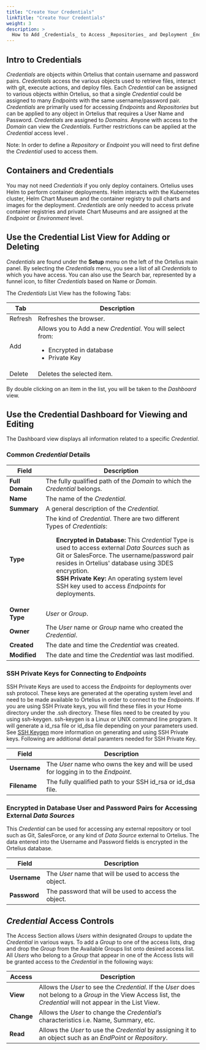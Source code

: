```yaml
---
title: "Create Your Credentials"
linkTitle: "Create Your Credentials"
weight: 3
description: >
  How to Add _Credentials_ to Access _Repositories_ and Deployment _Endpoints_.
---
```


## Intro to Credentials

_Credentials_ are objects within Ortelius that contain username and password pairs. _Credentials_ access the various objects used to retrieve files, interact with git, execute actions, and deploy files. Each _Credential_ can be assigned to various objects within Ortelius, so that a single _Credential_ could be assigned to many _Endpoints_ with the same username/password pair. _Credentials_ are primarily used for accessing _Endpoints_ and _Repositories_ but can be applied to any object in Ortelius that requires a User Name and Password. _Credentials_ are assigned to _Domains._ Anyone with access to the _Domain_ can view the _Credentials_. Further restrictions can be applied at the _Credential_ access level .

Note:  In order to define a _Repository_ or _Endpoint_ you will need to first define the _Credential_ used to access them.

## Containers and Credentials

You may not need _Credentials_ if you only deploy containers. Ortelius uses Helm to perform container deployments.  Helm interacts with the Kubernetes cluster, Helm Chart Museum and the container registry to pull charts and images for the deployment. _Credentials_ are only needed to access private container registries and private Chart Museums and are assigned at the _Endpoint_ or _Environment_ level.

## Use the Credential List View for Adding or Deleting

_Credentials_ are found under the **Setup** menu on the left of the Ortelius main panel. By selecting the _Credentials_ menu, you see a list of all _Credentials_ to which you have access. You can also use the Search bar, represented by a funnel icon, to filter _Credentials_ based on Name or _Domain_.

The _Credentials_ List View has the following Tabs:

| Tab | Description |
| --- | --- |
|Refresh | Refreshes the browser. |
| Add | Allows you to Add a new _Credential_. You will select from: <ul><li>Encrypted in database</li><li>Private Key</li></ul>|
| Delete | Deletes the selected item. |

By double clicking on an item in the list, you will be taken to the _Dashboard_ view.

## Use the Credential Dashboard for Viewing and Editing

The Dashboard view displays all information related to a specific _Credential_.

### Common _Credential_ Details

| Field | Description |
| --- | --- |
| **Full Domain** | The fully qualified path of the _Domain_ to which the _Credential_ belongs. |
| **Name** | The name of the _Credential._ |
| **Summary** | A general description of the _Credential._ |
| **Type** | The kind of _Credential_. There are two different Types of _Credentials_:<ul style="list-style-type: none;"><li>**Encrypted in Database:** This _Credential_ Type is used to access external _Data Sources_ such as Git or SalesForce. The username/password pair resides in Ortelius' database using 3DES encryption.</li><li>**SSH Private Key:** An operating system level SSH key used to access _Endpoints_ for deployments. </li></ul> |
|**Owner Type**|  _User_ or _Group_.|
|**Owner**| The _User_ name or _Group_ name who created the _Credential_.|
| **Created** | The date and time the _Credential_ was created. |
| **Modified** | The date and time the _Credential_ was last modified. |

### SSH Private Keys for Connecting to _Endpoints_

SSH Private Keys are used to access the _Endpoints_ for deployments over ssh protocol.  These keys are generated at the operating system level and need to be made available to Ortelius in order to connect to the _Endpoints_.
If you are using SSH Private keys, you will find these files in your Home directory under the .ssh directory.  These files need to be created by you using ssh-keygen. ssh-keygen is a Linux or UNIX command line program.  It will generate a id_rsa file or id_dsa file depending on your parameters used.  See [SSH Keygen](https://www.ssh.com/ssh/keygen/) more information on generating and using SSH Private keys. Following are additional detail paramters needed for SSH Private Key.

| Field | Description |
| --- | --- |
| **Username**| The _User_ name who owns the key and will be used for logging in to the _Endpoint_.|
| **Filename** | The fully qualified path to your SSH id_rsa or id_dsa file.|

### Encrypted in Database User and Password Pairs for Accessing External _Data Sources_

This _Credential_ can be used for accessing any external repository or tool such as Git, SalesForce, or any kind of _Data Source_ external to Ortelius.  The data entered into the Username and Password fields is encrypted in the Ortelius database.

| Field | Description |
| --- | --- |
| **Username** | The _User_ name that will be used to access the object. |
| **Password** | The password that will be used to access the object. |

## _Credential_ Access Controls

The Access Section allows _Users_ within designated _Groups_ to update the _Credential_ in various ways. To add a _Group_ to one of the access lists, drag and drop the _Group_ from the Available Groups list onto desired access list. All _Users_ who belong to a _Group_ that appear in one of the Access lists will be granted access to the _Credential_ in the following ways:

| Access | Description |
| --- | --- |
| **View** | Allows the _User_ to see the _Credential_. If the _User_ does not belong to a _Group_ in the View Access list, the _Credential_ will not appear in the List View. |
| **Change** | Allows the _User_ to change the _Credential’s_ characteristics i.e. Name, Summary, etc. |
| **Read** | Allows the _User_ to use the _Credential_ by assigning it to an object such as an _EndPoint_ or _Repository_. |
